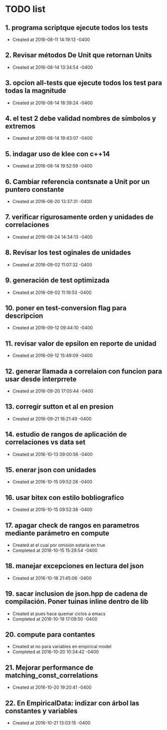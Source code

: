 # TODO list
## 1. programa scriptque ejecute todos los tests
- Created at   2016-08-11 14:19:13 -0400

## 2. Revisar métodos De Unit que retornan Units
- Created at   2016-08-14 13:34:54 -0400

## 3. opcion all-tests que ejecute todos los test para todas la magnitude
- Created at   2016-08-14 18:39:24 -0400

## 4. el test 2 debe validad nombres de símbolos y extremos
- Created at   2016-08-14 19:43:07 -0400

## 5. indagar uso de klee con c++14
- Created at   2016-08-14 19:52:59 -0400

## 6. Cambiar referencia contsnate a Unit por un puntero constante
- Created at   2016-08-20 13:37:31 -0400

## 7. verificar rigurosamente orden y unidades de correlaciones
- Created at   2016-08-24 14:34:13 -0400

## 8. Revisar los test oginales de unidades
- Created at   2016-09-02 11:07:32 -0400

## 9. generación de test optimizada
- Created at   2016-09-02 11:19:53 -0400

## 10. poner en test-conversion flag para descripcion
- Created at   2016-09-12 09:44:10 -0400

## 11. revisar valor de epsilon en reporte de unidad
- Created at   2016-09-12 15:49:09 -0400

## 12. generar llamada a correlaion con funcion para usar desde interprrete
- Created at   2016-09-20 17:05:44 -0400

## 13. corregir sutton et al en presion
- Created at   2016-09-21 16:21:49 -0400

## 14. estudio de rangos de aplicación de correlaciones vs data set
- Created at   2016-10-13 09:00:56 -0400

## 15. enerar json con unidades
- Created at   2016-10-15 09:52:28 -0400

## 16. usar bitex con estilo bobliografico
- Created at   2016-10-15 09:52:38 -0400

## 17. apagar check de rangos en parametros mediante parámetro en compute
- Created at    el cual por omisión estaría en true
- Completed at 2016-10-15 15:29:54 -0400

## 18. manejar excepciones en lectura del json
- Created at   2016-10-18 21:45:06 -0400

## 19. sacar inclusion de json.hpp de cadena de compilación. Poner tuinas inline dentro de lib
- Created at    pues hace quemar ciclos a emacs
- Completed at 2016-10-19 17:09:50 -0400

## 20. compute para contantes
- Created at    no para variables en empirical model
- Completed at 2016-10-20 10:34:42 -0400

## 21. Mejorar performance de matching_const_correlations
- Created at   2016-10-20 19:20:41 -0400

## 22. En EmpiricalData: indizar con árbol las constantes y variables
- Created at   2016-10-21 13:03:15 -0400

